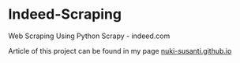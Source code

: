 # Indeed-Scraping
Web Scraping Using Python Scrapy - indeed.com

Article of this project can be found in my page [nuki-susanti.github.io](https://nuki-susanti.github.io/web%20scraping/data%20acquisition/2023/02/24/web-scraping-using-python-scrapy.html)
